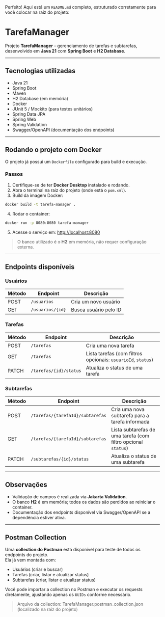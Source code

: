 Perfeito! Aqui está um `README.md` completo, estruturado corretamente para você colocar na raiz do projeto:


# TarefaManager

Projeto **TarefaManager** – gerenciamento de tarefas e subtarefas, desenvolvido em **Java 21** com **Spring Boot** e **H2 Database**.

---

## Tecnologias utilizadas

- Java 21
- Spring Boot
- Maven
- H2 Database (em memória)
- Docker
- JUnit 5 / Mockito (para testes unitários)
- Spring Data JPA
- Spring Web
- Spring Validation
- Swagger/OpenAPI (documentação dos endpoints)

---

## Rodando o projeto com Docker

O projeto já possui um `Dockerfile` configurado para build e execução.

### Passos

1. Certifique-se de ter **Docker Desktop** instalado e rodando.
2. Abra o terminal na raiz do projeto (onde está o `pom.xml`).
3. Build da imagem Docker:
```bash
docker build -t tarefa-manager .
````

4. Rodar o container:

```bash
docker run -p 8080:8080 tarefa-manager
```

5. Acesse o serviço em:
   [http://localhost:8080](http://localhost:8080)

> O banco utilizado é o **H2** em memória, não requer configuração externa.

---

## Endpoints disponíveis

### Usuários

| Método | Endpoint         | Descrição             |
| ------ | ---------------- | --------------------- |
| POST   | `/usuarios`      | Cria um novo usuário  |
| GET    | `/usuarios/{id}` | Busca usuário pelo ID |

### Tarefas

| Método | Endpoint               | Descrição                                                    |
| ------ | ---------------------- | ------------------------------------------------------------ |
| POST   | `/tarefas`             | Cria uma nova tarefa                                         |
| GET    | `/tarefas`             | Lista tarefas (com filtros opcionais: `usuarioId`, `status`) |
| PATCH  | `/tarefas/{id}/status` | Atualiza o status de uma tarefa                              |

### Subtarefas

| Método | Endpoint                         | Descrição                                                     |
| ------ | -------------------------------- | ------------------------------------------------------------- |
| POST   | `/tarefas/{tarefaId}/subtarefas` | Cria uma nova subtarefa para a tarefa informada               |
| GET    | `/tarefas/{tarefaId}/subtarefas` | Lista subtarefas de uma tarefa (com filtro opcional `status`) |
| PATCH  | `/subtarefas/{id}/status`        | Atualiza o status de uma subtarefa                            |

---

## Observações

* Validação de campos é realizada via **Jakarta Validation**.
* O banco **H2** é em memória; todos os dados são perdidos ao reiniciar o container.
* Documentação dos endpoints disponível via Swagger/OpenAPI se a dependência estiver ativa.

---

## Postman Collection

Uma **collection do Postman** está disponível para teste de todos os endpoints do projeto.  
Ela já vem montada com:

- Usuários (criar e buscar)
- Tarefas (criar, listar e atualizar status)
- Subtarefas (criar, listar e atualizar status)

Você pode importar a collection no Postman e executar os requests diretamente, ajustando apenas os `UUIDs` conforme necessário.

> Arquivo da collection: TarefaManager.postman_collection.json (localizado na raiz do projeto)